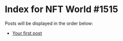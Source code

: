 # Index for NFT World #1515
Posts will be displayed in the order below:

- [Your first post](./001-first.md)

